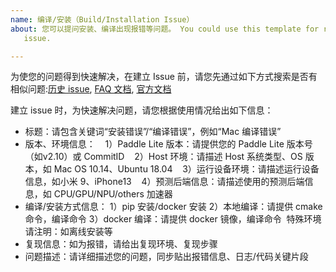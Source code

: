 ```yaml
---
name: 编译/安装（Build/Installation Issue）
about: 您可以提问安装、编译出现报错等问题。 You could use this template for reporting an installation
   issue.

---
```


为使您的问题得到快速解决，在建立 Issue 前，请您先通过如下方式搜索是否有相似问题:[历史 issue](https://github.com/PaddlePaddle/Paddle-Lite/issues), [FAQ 文档](https://paddle-lite.readthedocs.io/zh/develop/quick_start/faq.html), [官方文档](https://paddle-lite.readthedocs.io/zh/develop/guide/introduction.html)

建立 issue 时，为快速解决问题，请您根据使用情况给出如下信息：
- 标题：请包含关键词“安装错误”/“编译错误”，例如“Mac 编译错误”
- 版本、环境信息：
    1）Paddle Lite 版本：请提供您的 Paddle Lite 版本号（如v2.10）或 CommitID
    2）Host 环境：请描述 Host 系统类型、OS 版本，如 Mac OS 10.14、Ubuntu 18.04
    3）运行设备环境：请描述运行设备信息，如小米 9、iPhone13
    4）预测后端信息：请描述使用的预测后端信息，如 CPU/GPU/NPU/others 加速器
- 编译/安装方式信息：
    1）pip 安装/docker 安装
    2）本地编译：请提供 cmake 命令，编译命令
    3）docker 编译：请提供 docker 镜像，编译命令
  特殊环境请注明：如离线安装等
- 复现信息：如为报错，请给出复现环境、复现步骤
- 问题描述：请详细描述您的问题，同步贴出报错信息、日志/代码关键片段
